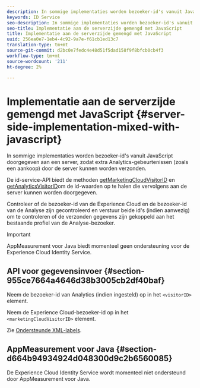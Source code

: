 ```yaml
---
description: In sommige implementaties worden bezoeker-id's vanuit JavaScript doorgegeven aan een server, zodat extra Analytics-gebeurtenissen (zoals een aankoop) door de server kunnen worden verzonden.
keywords: ID Service
seo-description: In sommige implementaties worden bezoeker-id's vanuit JavaScript doorgegeven aan een server, zodat extra Analytics-gebeurtenissen (zoals een aankoop) door de server kunnen worden verzonden.
seo-title: Implementatie aan de serverzijde gemengd met JavaScript
title: Implementatie aan de serverzijde gemengd met JavaScript
uuid: 256ea0e7-1eb4-4c92-9a7e-f61cb1ed13c7
translation-type: tm+mt
source-git-commit: d2bc0e7fedc4e48d51f5dad158f9f8bfcb0cb4f3
workflow-type: tm+mt
source-wordcount: '211'
ht-degree: 2%

---
```



# Implementatie aan de serverzijde gemengd met JavaScript {#server-side-implementation-mixed-with-javascript}

In sommige implementaties worden bezoeker-id&#39;s vanuit JavaScript doorgegeven aan een server, zodat extra Analytics-gebeurtenissen (zoals een aankoop) door de server kunnen worden verzonden.

De id-service-API biedt de methoden [getMarketingCloudVisitorID](../../library/get-set/getmcvid.md) en [getAnalyticsVisitorID](../../library/get-set/getanalyticsvisitorid.md)om de id-waarden op te halen die vervolgens aan de server kunnen worden doorgegeven.

Controleer of de bezoeker-id van de Experience Cloud en de bezoeker-id van de Analyse zijn gecontroleerd en verstuur beide id&#39;s (indien aanwezig) om te controleren of de verzonden gegevens zijn gekoppeld aan het bestaande profiel van de Analyse-bezoeker.

>[!IMPORTANT]
>
>AppMeasurement voor Java biedt momenteel geen ondersteuning voor de Experience Cloud Identity Service.

## API voor gegevensinvoer {#section-955ce7664a4646d38b3005cb2df40baf}

Neem de bezoeker-id van Analytics (indien ingesteld) op in het `<visitorID>` element.

Neem de Experience Cloud-bezoeker-id op in het `<marketingCloudVisitorID>` element.

Zie [Ondersteunde XML-labels](https://www.adobe.io).

## AppMeasurement voor Java {#section-d664b94934924d048300d9c2b6560085}

De Experience Cloud Identity Service wordt momenteel niet ondersteund door AppMeasurement voor Java.
